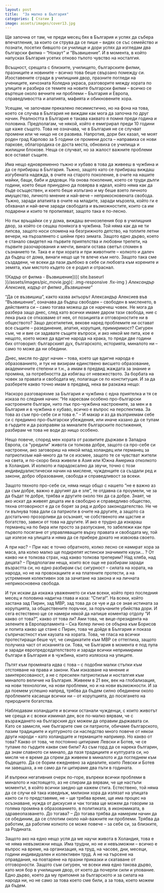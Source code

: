 ```yaml
---
layout: post
title:  "За малко в България"
categories: [ Статии ]
image: assets/images/cover13.jpg
---
```


Ще започна от там, че преди месец бях в България и успях да събера впечатления, за които си струва да се пише – видях се със семейство и познати, посетих бившото си училище и дори успях да изгледам два български филма – “Нокаут” и “Възвишение”. И в момента, в който напусках България усетих отново тъпото чувство на носталгия.

Всъщност, срещата с близките, училището, българските филми, празниците и новините – всичко това беше свързано помежду си. Изоставените сгради в училищния двор, празните погледи на учениците, кичозната Коледна украса, разговорите между хората по улиците и разбира се темите на новите български филми – всичко се въртеше около вечните ни проблеми – България и Европа, справедливостта и апатията, мафията и обикновените хора.

Усещам, че започвам прекалено песимистично, но на фона на това, което се случва в България не виждам как мога да започна по друг начин. Реалността в България е такава каквато я помня преди година и половина. Предполагам, че някой, който е емигрирал преди 10 години ще каже същото. Това не означава, че в България не се случват промени или че нищо не се развива. Напротив, дори бих казал, че моят роден град Карлово за 5 години се промени доста – направиха се нови паркове, облагородиха се доста места, обновиха се училища и жилищни блокове. Неща се случват, но за жалост важните проблеми все остават същите.

Има нещо едновременно тъжно и хубаво в това да живееш в чужбина и да се прибираш в България. Тъжно, защото като се прибираш виждаш изгубената надежда, в очите на старото поколение, в очите на нашите майки, бащи, баби и дядовци. На онова поколение, което се труди дълги години, което беше принудено да повярва в идеал, който няма как да бъде осъществен, и което беше излъгано и му беше взето личното имущество, личното мнение и най-вече – неприкосновената свобода. Тъжно, заради апатията в очите на младите, заради мързела, който ги е обхванал и най-вече заради свободата и възможностите, които са им подарени и които те пропиляват, защото така е по-лесно.

Но пък връщайки се у дома, виждаш вечнозеления бор в училищния двор, за който се сещаш понякога в чужбина. Той няма как да не ти липсва, защото носи спомена на безгрижното детство, на топлите летни вечери, на пързалянето с шейни през зимата. Защото едно дърво, което е станало свидетел на първите приятелства и любовни трепети, на първите разочарования и мечти, винаги остава светъл спомен в съзнанието ти. Така е и при хората и при животните – колкото и далеч да бъдеш от дома, винаги нещо ще те влече към него. Защото така сме създадени, че всеки да пази дълбоко в себе си любовта към корените и земята, към мястото където се е родил и отраснал.

 


![Кадър от филма - Възвишение]({{ site.baseurl }}/assets/images/pic_movie.jpg){: .img-responsive .fix-img }
*Александър Алексиев, кадър от филма „Възвишение“*

 

“Да се възвишиш”, както казва актьорът Александър Алексиев във “Възвишение”, означава да бъдеш свободен – свободен в мисленето, в действията си – само тогава можеш да се наречеш човек. Не мога да разбера защо днес, след като всички имаме даром тази свобода, ние с лека ръка се отказваме от нея, от позицията и отговорностите ни в обществото? Защо десетилетия, векове наред проблемите ни остават все същите – разединение, апатия, корупция, примиримост? Сигурен съм, че и вие си задавате същите въпроси, и ако някой ме пита, кое е нещото, което може да вдигне народа на крака, то преди две години бих отговорил: българският дух, българското, историята, миналото ни – само то може да ни обедини.

Днес, мисля по-друг начин – това, което ще вдигне народа е образованието, и тук не визирам единствено висшето образование, академичните степени и т.н., а имам в предвид жаждата за знание и промяна, за потребността да избягаш от невежеството. За борбата на човек за правата и свободата му, полагащи се по конституция. И за да разберете какво точно имам в предвид, нека ви разкажа нещо:

Наскоро разговаряхме за България и чужбина с една приятелка и тя се изказа по следния начин: “Не харесвам особено про-български настроените българи, нито пък про-чужбина настроените, за мен и в България и в чужбина е хубаво, всичко е въпрос на перспектива. За това аз съм про-себе си и това е.” – И макар и аз да възприемам себе си с предимно про-български убеждения, или иначе казано да се тупам в гърдите и да разправям за миналите българските постижения, разбирам че това не води до нищо особено.

Нещо повече, според мен хората от развитите държави в Западна Европа, са “уредили” живота си толкова добре, защото са про-себе си настроени, ако заговориш на някой млад холандец или германец за патриотизъм най-много да ти се изсмее, защото те се чувстват жители на света, и по-скоро биха живели в Азия или Южна Америка отколкото в Холандия. И колкото и парадоксално да звучи, точно с този индивидуалистически начин на мислене, чужденците са създали ред и закони, добро образование, свобода и справедливост за всеки.

Защото тяхното про-себе си, няма нищо общо с нашето “не е важно аз да съм добре, важно е другият да е зле”, те отдавна са проумели, че за да бъдат те добре, трябва и другите около тях да са добре. Знаят, че ако искат да живеят децата им в свободно и справедливо общество, тяхна отговорност е да се борят за ред и добро законодателство. Не че ги вълнува това дали са патриоти в очите на другите, а защото са достатъчно прозорливи да осъзнаят, че собственото им щастие и богатство, зависи от това на другите. И ако е трудно да изкараш германец на по бира или просто за разпускане, то забележи как при първото посягане от управляващите върху правата и свободата му, той ще излезе на улицата и няма да се прибере докато не извоюва своето.

А при нас? – При нас е точно обратното, колко лесно се намират хора за маса, ала колко малко ще подкрепят истински значимите каузи… ? От какво ни е толкова страх, над какво толкова треперим? Над хляба, над децата? – Предполагам неща, които все още не разбирам заради възрастта си, но едно разбирам със сигурност – силата на хората, на народа, но не на провокациите и на платените протести, а на устремения колективен зов за зачитане на закона и на личната неприкосновена свобода.

И тук искам да изкажа уважението си към всеки, който през последния месец и половина надигна глава и каза: “Стига!”. На всеки, който застана зад Пирин, зад МВР, зад това да се чуе и да се знае истината за корупцията, за обществените поръчки, за поръчаните убийства дори. И сега естествено ще се намери някой да напише коментар отдолу “И какво от това?”, какво от това ли? Ами това, че вице-президента на зелените в Европарламента – Ска Келер лично се обърна към Борисов и попита какво ще стане с Пирин, това че дойде в България и показа съпричастност към каузата на хората. Това, че гласа на всички протестиращи беше чут, че синдикатите към МВР се оттеглиха, защото получиха част от исканията си. Това, че България в момента е под лупа и заради европредседателството и заради всички непримирими българи в България и в чужбина, които излязоха на улиците.

Пътят към промяната идва с това – с подобни малки стъпки към отстояване на права и закони. Към изказване на мнение и заинтересованост, а не с пресилен патриотизъм и носталгия към миналото величие на България. Живеем в 21 век, век на глобализация, на нови технологии, на нови проблеми, но и на нови възможности. И за да поемем успешно напред, трябва да бъдем силно обединени около проблемите касаещи всички ни – от корупцията, до посягането на природните богатства.

Наблюдавам холандците и всички останали чужденци, с които животът ме среща и с всеки изминал ден, все по-малко вярвам, че с възраждането на българския дух можем да оправим държавата си. Като се замисля, ние българите сме си патриоти, обичаме българското, пазим традициите и културното си наследство много повече от някои други народи – като холандците и германците например. Но какво от това? Какво от това, че постоянно цитираме Левски и Ботев, че се тупаме по гърдите какви сме били? Аз съм горд да се нарека българин, да знам славното си минало, да пазя традициите и културата си, но мисля че е време да спрем да живеем в миналото и да погледнем към бъдещето. Да се борим ежедневно за идеалите, които Левски и Ботев ни завещаха, а не само да ги цитираме два пъти в годината.

И въпреки негативния очерк по-горе, въпреки всички проблеми в миналото и настоящето, аз не спирам да вярвам, че ще настъпи моментът, в който всички заедно ще кажем стига. Естествено, той няма да се случи ей така изведнъж, милиони хора да излязат на улицата както си го представяме, не – ще трябва време, ще има процес на осъзнаване, нужда от дискусия и чак тогава ще можем да говорим за голяма промяна в образованието, в политиката, в икономиката, в здравеопазването. До тогава? – До тогава трябва да намерим начин да се обединим, да се сплотим около най-важните ни проблеми. Трябва да работим, да работим колкото се може повече – за себе си, за близките, за Родината.

Защото ако на едно нещо успя да ме научи живота в Холандия, това е че няма невъзможни неща. Има трудни, но не и невъзможни – всичко е въпрос на време, на организация, на труд, на часове, дни, месеци, години индивидуален и колективен труд. А не на търсене на оправдания, на повтаряне на празни приказки и скатаване от отговорности. Защото съм сигурен, че всеки има едно такова дърво, като моя бор в училищния двор, от което да почерпи сили и упование. Едно дърво, което да му припомня за българското и за силата на народа ни, но не само за това което сме били, а за това, което можем да бъдем.